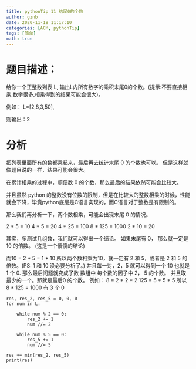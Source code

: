 ```yaml
---
title: pythonTip 11 结尾0的个数
author: gznb
date: 2020-11-18 11:17:10
categories: [ACM, pythonTip]
tags: [简单]
math: true
---
```




# 题目描述：
给你一个正整数列表 L, 输出L内所有数字的乘积末尾0的个数。(提示:不要直接相乘,数字很多,相乘得到的结果可能会很大)。

例如： L=[2,8,3,50],

则输出：2

# 分析

把列表里面所有的数都乘起来，最后再去统计末尾 0 的个数也可以。 但是这样就像题目说的一样，结果可能会很大。

在累计相乘的过程中，顺便数 0 的个数，那么最后的结果依然可能会比较大。

并且虽然 python 的整数没有位数的限制，但是在比较大的整数相乘的时候，性能就会下降，毕竟python底层是C语言实现的，而C语言对于整数是有限制的。

那么我们再分析一下，两个数相乘，可能会出现末尾 0 的情况。

2 * 5 = 10
4 * 5 = 20
4 * 25 = 100
8 * 125 = 1000 
2 * 10 = 20

其实，多测试几组数，我们就可以得出一个结论。
如果末尾有 0， 那么就一定是 10 的倍数。 (这是一个傻傻的结论)

而10 = 2 * 5 = 1 * 10
所以两个数相乘为10，就一定有 2 和 5，或者是 2 和 5 的倍数。(PS: 1 和 10 没必要分析了。)
并且每一对，2，5 就可以得到一个 10 也就是 1 个 0.
那么最后问题就变成了数 数组中 每个数的因子中 2， 5 的个数。 并且取最少的一个。那就是最后0 的个数。
例如：
8 = 2 * 2 * 2
125 = 5 * 5 * 5
所以 8 * 125 = 1000 有 3 个 0

```python3
res, res_2, res_5 = 0, 0, 0
for num in L:

    while num % 2 == 0:
        res_2 += 1
        num //= 2
    
    while num % 5 == 0:
        res_5 += 1
        num //= 5

res += min(res_2, res_5)
print(res)
```
